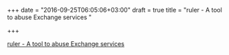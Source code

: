 +++
date = "2016-09-25T06:05:06+03:00"
draft = true
title = "ruler - A tool to abuse Exchange services "

+++

<p><a href="https://t.co/49SIDDNodC">ruler - A tool to abuse Exchange services </a></p>

